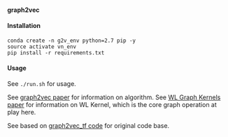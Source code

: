 #### graph2vec

#### Installation

```
conda create -n g2v_env python=2.7 pip -y
source activate vn_env
pip install -r requirements.txt
```

#### Usage

See `./run.sh` for usage.

See [graph2vec paper](https://arxiv.org/pdf/1707.05005.pdf) for information on algorithm.
See [WL Graph Kernels paper](http://www.jmlr.org/papers/volume12/shervashidze11a/shervashidze11a.pdf) for information on WL Kernel, which is the core graph operation at play here.

See based on [graph2vec_tf code](https://github.com/MLDroid/graph2vec_tf) for original code base.

